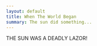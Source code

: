 ```yaml
---
layout: default
title: When The World Began
summary: The sun did something...
---
```

THE SUN WAS A DEADLY LAZOR!
